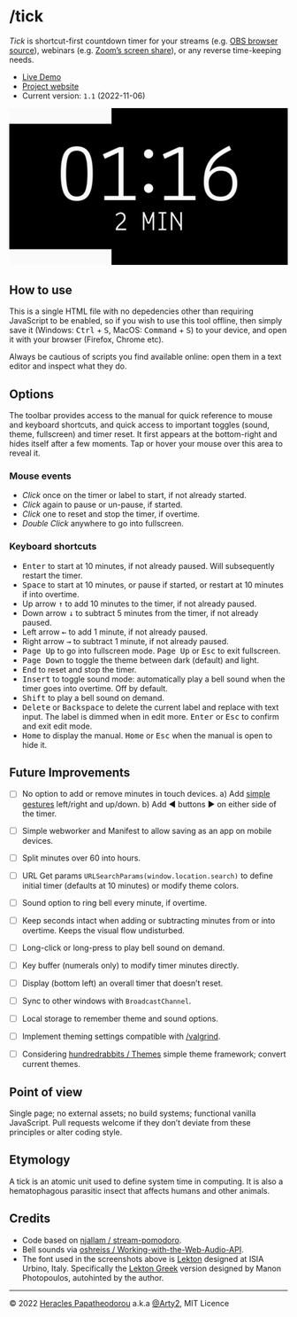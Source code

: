 # /tick

*Tick* is shortcut-first countdown timer for your streams (e.g. [OBS browser source](https://obsproject.com/kb/browser-source)), webinars (e.g. [Zoom’s screen share](https://support.zoom.us/hc/en-us/articles/201362153-Sharing-your-screen-or-desktop-on-Zoom)), or any reverse time-keeping needs.

- [Live Demo](https://rawcdn.githack.com/Arty2/tick/master/tick.html)
- [Project website](https://heracl.es/tick)
- Current version: `1.1` (2022-11-06)

![Screenshot of /tick’s counting down at 59 seconds](./screenshots/ticker-screenshot_01.png)

## How to use

This is a single HTML file with no depedencies other than requiring JavaScript to be enabled, so if you wish to use this tool offline, then simply save it (Windows: <kbd>Ctrl</kbd> + <kbd>S</kbd>, MacOS: <kbd>Command</kbd> + <kbd>S</kbd>) to your device, and open it with your browser (Firefox, Chrome etc).

Always be cautious of scripts you find available online: open them in a text editor and inspect what they do.


## Options

The toolbar provides access to the manual for quick reference to mouse and keyboard shortcuts, and quick access to important toggles (sound, theme, fullscreen) and timer reset. It first appears at the bottom-right and hides itself after a few moments. Tap or hover your mouse over this area to reveal it.

### Mouse events

- *Click* once on the timer or label to start, if not already started.
- *Click* again to pause or un-pause, if started.
- *Click* one to reset and stop the timer, if overtime.
- *Double Click* anywhere to go into fullscreen.

### Keyboard shortcuts

- <kbd>Enter</kbd> to start at 10 minutes, if not already paused. Will subsequently restart the timer.
- <kbd>Space</kbd> to start at 10 minutes, or pause if started, or restart at 10 minutes if into overtime.
- Up arrow <kbd>↑</kbd> to add 10 minutes to the timer, if not already paused.
- Down arrow <kbd>↓</kbd> to subtract 5 minutes from the timer, if not already paused.
- Left arrow <kbd>←</kbd> to add 1 minute, if not already paused.
- Right arrow <kbd>→</kbd> to subtract 1 minute, if not already paused.
- <kbd>Page Up</kbd> to go into fullscreen mode. <kbd>Page Up</kbd> or <kbd>Esc</kbd> to exit fullscreen. 
- <kbd>Page Down</kbd> to toggle the theme between dark (default) and light.
- <kbd>End</kbd> to reset and stop the timer.
- <kbd>Insert</kbd> to toggle sound mode: automatically play a bell sound when the timer goes into overtime. Off by default.
- <kbd>Shift</kbd> to play a bell sound on demand.
- <kbd>Delete</kbd> or <kbd>Backspace</kbd> to delete the current label and replace with text input. The label is dimmed when in edit more. <kbd>Enter</kbd> or <kbd>Esc</kbd> to confirm and exit edit mode.
- <kbd>Home</kbd> to display the manual. <kbd>Home</kbd> or <kbd>Esc</kbd> when the manual is open to hide it.


## Future Improvements

- [ ] No option to add or remove minutes in touch devices. a) Add [simple gestures](https://stackoverflow.com/a/62825217) left/right and up/down. b) Add ◀ buttons ▶ on either side of the timer.
- [ ] Simple webworker and Manifest to allow saving as an app on mobile devices.
- [ ] Split minutes over 60 into hours.
- [ ] URL Get params `URLSearchParams(window.location.search)` to define initial timer (defaults at 10 minutes) or modify theme colors.
- [ ] Sound option to ring bell every minute, if overtime.
- [ ] Keep seconds intact when adding or subtracting minutes from or into overtime. Keeps the visual flow undisturbed.
- [ ] Long-click or long-press to play bell sound on demand.
- [ ] Key buffer (numerals only) to modify timer minutes directly.
- [ ] Display (bottom left) an overall timer that doesn’t reset.
- [ ] Sync to other windows with `BroadcastChannel`.
- [ ] Local storage to remember theme and sound options.
- [ ] Implement theming settings compatible with [/valgrind](https://heracl.es/valgrind).
- [ ] Considering [hundredrabbits / Themes](https://github.com/hundredrabbits/Themes) simple theme framework; convert current themes.


## Point of view

Single page; no external assets; no build systems; functional vanilla JavaScript.
Pull requests welcome if they don’t deviate from these principles or alter coding style.


## Etymology

A tick is an atomic unit used to define system time in computing. It is also a hematophagous parasitic insect that affects humans and other animals.

## Credits

- Code based on [njallam / stream-pomodoro](https://github.com/njallam/stream-pomodoro).
- Bell sounds via [oshreiss / Working-with-the-Web-Audio-API](https://github.com/joshreiss/Working-with-the-Web-Audio-API/).
- The font used in the screenshots above is [Lekton](https://fonts.google.com/specimen/Lekton) designed at ISIA Urbino, Italy. Specifically the [Lekton Greek](https://www.roleplay.gr/blog/greekifying-lekton-font) version designed by Manon Photopoulos, autohinted by the author.

* * *

© 2022 [Heracles Papatheodorou](https://heracl.es) a.k.a [@Arty2](https://www.twitter.com/Arty2), MIT Licence